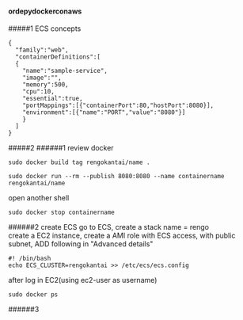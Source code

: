 #### ordepydockerconaws

#####1 ECS concepts
```
{
  "family":"web",
  "containerDefinitions":[
  {
    "name":"sample-service",
    "image":"",
    "memory":500,
    "cpu":10,
    "essential":true,
    "portMappings":[{"containerPort":80,"hostPort":8080}],
    "environment":[{"name":"PORT","value":"8080"}]
    }
  ]
}
```
#####2
######1 review docker
```
sudo docker build tag rengokantai/name .
```
```
sudo docker run --rm --publish 8080:8080 --name containername rengokantai/name
```
open another shell
```
sudo docker stop containername
```
######2 create ECS
go to ECS, create a stack name = rengo  
create a EC2 instance, create a AMI role with ECS access, with public subnet, ADD following in "Advanced details"
```
#! /bin/bash
echo ECS_CLUSTER=rengokantai >> /etc/ecs/ecs.config
```
after log in EC2(using ec2-user as username)
```
sudo docker ps
```
######3

    
